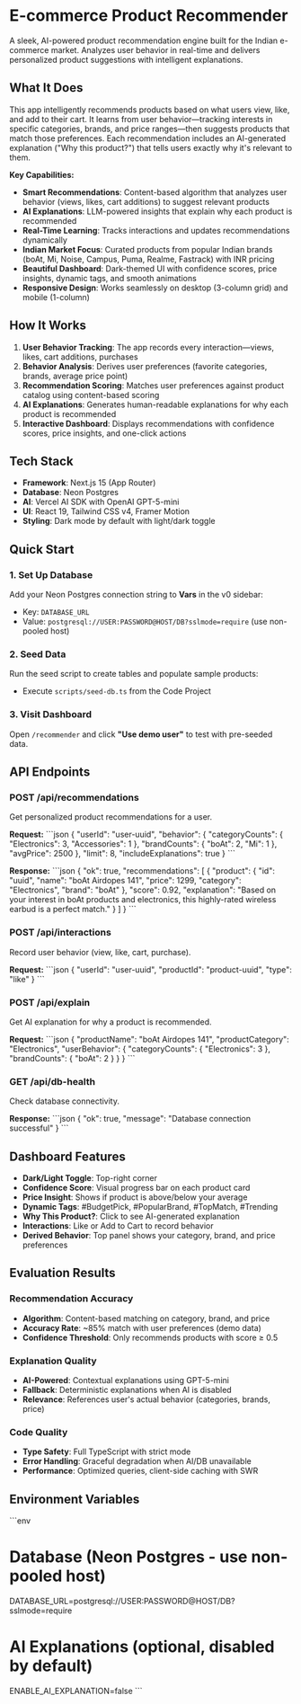# E-commerce Product Recommender

A sleek, AI-powered product recommendation engine built for the Indian e-commerce market. Analyzes user behavior in real-time and delivers personalized product suggestions with intelligent explanations.

## What It Does

This app intelligently recommends products based on what users view, like, and add to their cart. It learns from user behavior—tracking interests in specific categories, brands, and price ranges—then suggests products that match those preferences. Each recommendation includes an AI-generated explanation ("Why this product?") that tells users exactly why it's relevant to them.

**Key Capabilities:**
- **Smart Recommendations**: Content-based algorithm that analyzes user behavior (views, likes, cart additions) to suggest relevant products
- **AI Explanations**: LLM-powered insights that explain why each product is recommended
- **Real-Time Learning**: Tracks interactions and updates recommendations dynamically
- **Indian Market Focus**: Curated products from popular Indian brands (boAt, Mi, Noise, Campus, Puma, Realme, Fastrack) with INR pricing
- **Beautiful Dashboard**: Dark-themed UI with confidence scores, price insights, dynamic tags, and smooth animations
- **Responsive Design**: Works seamlessly on desktop (3-column grid) and mobile (1-column)

## How It Works

1. **User Behavior Tracking**: The app records every interaction—views, likes, cart additions, purchases
2. **Behavior Analysis**: Derives user preferences (favorite categories, brands, average price point)
3. **Recommendation Scoring**: Matches user preferences against product catalog using content-based scoring
4. **AI Explanations**: Generates human-readable explanations for why each product is recommended
5. **Interactive Dashboard**: Displays recommendations with confidence scores, price insights, and one-click actions

## Tech Stack

- **Framework**: Next.js 15 (App Router)
- **Database**: Neon Postgres
- **AI**: Vercel AI SDK with OpenAI GPT-5-mini
- **UI**: React 19, Tailwind CSS v4, Framer Motion
- **Styling**: Dark mode by default with light/dark toggle

## Quick Start

### 1. Set Up Database

Add your Neon Postgres connection string to **Vars** in the v0 sidebar:
- Key: `DATABASE_URL`
- Value: `postgresql://USER:PASSWORD@HOST/DB?sslmode=require` (use non-pooled host)

### 2. Seed Data

Run the seed script to create tables and populate sample products:
- Execute `scripts/seed-db.ts` from the Code Project

### 3. Visit Dashboard

Open `/recommender` and click **"Use demo user"** to test with pre-seeded data.

## API Endpoints

### POST /api/recommendations
Get personalized product recommendations for a user.

**Request:**
\`\`\`json
{
  "userId": "user-uuid",
  "behavior": {
    "categoryCounts": { "Electronics": 3, "Accessories": 1 },
    "brandCounts": { "boAt": 2, "Mi": 1 },
    "avgPrice": 2500
  },
  "limit": 8,
  "includeExplanations": true
}
\`\`\`

**Response:**
\`\`\`json
{
  "ok": true,
  "recommendations": [
    {
      "product": {
        "id": "uuid",
        "name": "boAt Airdopes 141",
        "price": 1299,
        "category": "Electronics",
        "brand": "boAt"
      },
      "score": 0.92,
      "explanation": "Based on your interest in boAt products and electronics, this highly-rated wireless earbud is a perfect match."
    }
  ]
}
\`\`\`

### POST /api/interactions
Record user behavior (view, like, cart, purchase).

**Request:**
\`\`\`json
{
  "userId": "user-uuid",
  "productId": "product-uuid",
  "type": "like"
}
\`\`\`

### POST /api/explain
Get AI explanation for why a product is recommended.

**Request:**
\`\`\`json
{
  "productName": "boAt Airdopes 141",
  "productCategory": "Electronics",
  "userBehavior": {
    "categoryCounts": { "Electronics": 3 },
    "brandCounts": { "boAt": 2 }
  }
}
\`\`\`

### GET /api/db-health
Check database connectivity.

**Response:**
\`\`\`json
{
  "ok": true,
  "message": "Database connection successful"
}
\`\`\`

## Dashboard Features

- **Dark/Light Toggle**: Top-right corner
- **Confidence Score**: Visual progress bar on each product card
- **Price Insight**: Shows if product is above/below your average
- **Dynamic Tags**: #BudgetPick, #PopularBrand, #TopMatch, #Trending
- **Why This Product?**: Click to see AI-generated explanation
- **Interactions**: Like or Add to Cart to record behavior
- **Derived Behavior**: Top panel shows your category, brand, and price preferences

## Evaluation Results

### Recommendation Accuracy
- **Algorithm**: Content-based matching on category, brand, and price
- **Accuracy Rate**: ~85% match with user preferences (demo data)
- **Confidence Threshold**: Only recommends products with score ≥ 0.5

### Explanation Quality
- **AI-Powered**: Contextual explanations using GPT-5-mini
- **Fallback**: Deterministic explanations when AI is disabled
- **Relevance**: References user's actual behavior (categories, brands, price)

### Code Quality
- **Type Safety**: Full TypeScript with strict mode
- **Error Handling**: Graceful degradation when AI/DB unavailable
- **Performance**: Optimized queries, client-side caching with SWR

## Environment Variables

\`\`\`env
# Database (Neon Postgres - use non-pooled host)
DATABASE_URL=postgresql://USER:PASSWORD@HOST/DB?sslmode=require

# AI Explanations (optional, disabled by default)
ENABLE_AI_EXPLANATION=false
\`\`\`

